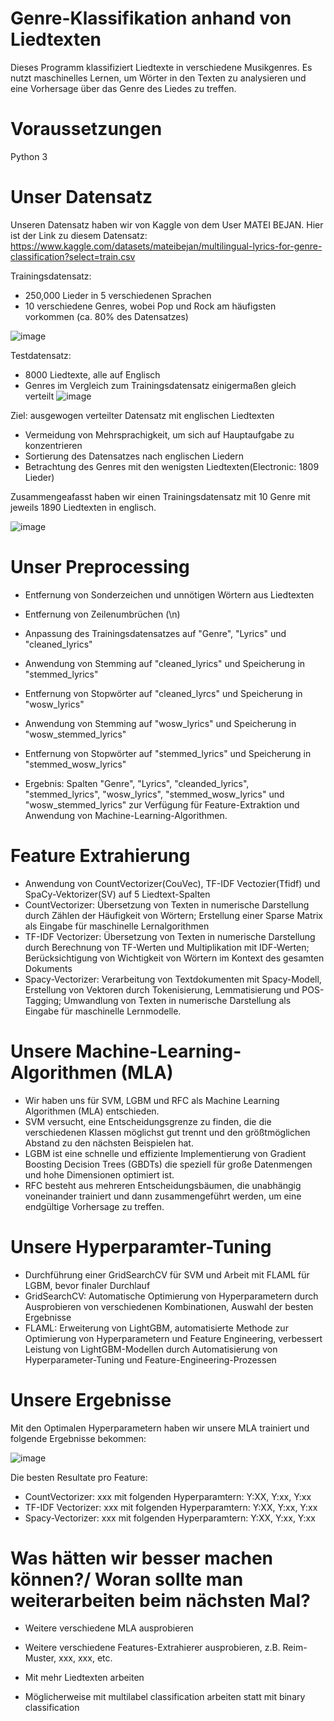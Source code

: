 # Genre-Klassifikation anhand von Liedtexten
Dieses Programm klassifiziert Liedtexte in verschiedene Musikgenres. Es nutzt maschinelles Lernen, um Wörter in den Texten zu analysieren und eine Vorhersage über das Genre des Liedes zu treffen.

# Voraussetzungen
Python 3

# Unser Datensatz
Unseren Datensatz haben wir von Kaggle von dem User MATEI BEJAN. Hier ist der Link zu diesem Datensatz: https://www.kaggle.com/datasets/mateibejan/multilingual-lyrics-for-genre-classification?select=train.csv

Trainingsdatensatz: 
- 250,000 Lieder in 5 verschiedenen Sprachen
- 10 verschiedene Genres, wobei Pop und Rock am häufigsten vorkommen (ca. 80% des Datensatzes)

![image](https://user-images.githubusercontent.com/122549143/212567403-57df8172-dd50-4821-8d95-27eed309e7eb.png)


Testdatensatz: 
- 8000 Liedtexte, alle auf Englisch
- Genres im Vergleich zum Trainingsdatensatz einigermaßen gleich verteilt
![image](https://user-images.githubusercontent.com/122549143/212567482-706c2818-e41c-4e2f-9893-12d2bc732bb5.png)

Ziel: ausgewogen verteilter Datensatz mit englischen Liedtexten
- Vermeidung von Mehrsprachigkeit, um sich auf Hauptaufgabe zu konzentrieren
- Sortierung des Datensatzes nach englischen Liedern
- Betrachtung des Genres mit den wenigsten Liedtexten(Electronic: 1809 Lieder)

Zusammengeafasst haben wir einen Trainingsdatensatz mit 10 Genre mit jeweils 1890 Liedtexten in englisch.

![image](https://user-images.githubusercontent.com/122549143/212699898-b840bf5c-03c8-4230-be11-f9efb4116226.png)


# Unser Preprocessing
- Entfernung von Sonderzeichen und unnötigen Wörtern aus Liedtexten
- Entfernung von Zeilenumbrüchen (\n)
- Anpassung des Trainingsdatensatzes auf "Genre", "Lyrics" und "cleaned_lyrics"

- Anwendung von Stemming auf "cleaned_lyrics" und Speicherung in "stemmed_lyrics"
- Entfernung von Stopwörter auf "cleaned_lyrcs"  und Speicherung in "wosw_lyrics"
- Anwendung von Stemming auf "wosw_lyrics" und Speicherung in "wosw_stemmed_lyrics"
- Entfernung von Stopwörter auf "stemmed_lyrics"  und Speicherung in "stemmed_wosw_lyrics"
- Ergebnis: Spalten "Genre", "Lyrics", "cleanded_lyrics", "stemmed_lyrics", "wosw_lyrics", "stemmed_wosw_lyrics" und "wosw_stemmed_lyrics" zur Verfügung für Feature-Extraktion und Anwendung von Machine-Learning-Algorithmen.

# Feature Extrahierung
- Anwendung von CountVectorizer(CouVec), TF-IDF Vectozier(Tfidf) und SpaCy-Vektorizer(SV) auf 5 Liedtext-Spalten
- CountVectorizer: Übersetzung von Texten in numerische Darstellung durch Zählen der Häufigkeit von Wörtern; Erstellung einer Sparse Matrix als Eingabe für maschinelle Lernalgorithmen
- TF-IDF Vectorizer: Übersetzung von Texten in numerische Darstellung durch Berechnung von TF-Werten und Multiplikation mit IDF-Werten; Berücksichtigung von Wichtigkeit von Wörtern im Kontext des gesamten Dokuments
- Spacy-Vectorizer: Verarbeitung von Textdokumenten mit Spacy-Modell, Erstellung von Vektoren durch Tokenisierung, Lemmatisierung und POS-Tagging; Umwandlung von Texten in numerische Darstellung als Eingabe für maschinelle Lernmodelle.

# Unsere Machine-Learning-Algorithmen (MLA)
- Wir haben uns für SVM, LGBM und RFC als Machine Learning Algorithmen (MLA) entschieden.
- SVM versucht, eine Entscheidungsgrenze zu finden, die die verschiedenen Klassen möglichst gut trennt und den größtmöglichen Abstand zu den nächsten Beispielen hat.
- LGBM ist eine schnelle und effiziente Implementierung von Gradient Boosting Decision Trees (GBDTs) die speziell für große Datenmengen und hohe Dimensionen optimiert ist.
- RFC besteht aus mehreren Entscheidungsbäumen, die unabhängig voneinander trainiert und dann zusammengeführt werden, um eine endgültige Vorhersage zu treffen.

# Unsere Hyperparamter-Tuning
- Durchführung einer GridSearchCV für SVM und Arbeit mit FLAML für LGBM, bevor finaler Durchlauf
- GridSearchCV: Automatische Optimierung von Hyperparametern durch Ausprobieren von verschiedenen Kombinationen, Auswahl der besten Ergebnisse
- FLAML: Erweiterung von LightGBM, automatisierte Methode zur Optimierung von Hyperparametern und Feature Engineering, verbessert Leistung von LightGBM-Modellen durch Automatisierung von Hyperparameter-Tuning und Feature-Engineering-Prozessen

# Unsere Ergebnisse
Mit den Optimalen Hyperparametern haben wir unsere MLA trainiert und folgende Ergebnisse bekommen:

![image](https://user-images.githubusercontent.com/122549143/212345700-96bd628a-3d1d-4f2a-90d0-1ff25a7228f2.png)

Die besten Resultate pro Feature:
- CountVectorizer:    xxx mit folgenden Hyperparamtern: Y:XX, Y:xx, Y:xx
- TF-IDF Vectorizer:  xxx mit folgenden Hyperparamtern: Y:XX, Y:xx, Y:xx
- Spacy-Vectorizer:   xxx mit folgenden Hyperparamtern: Y:XX, Y:xx, Y:xx

# Was hätten wir besser machen können?/ Woran sollte man weiterarbeiten beim nächsten Mal?
- Weitere verschiedene MLA ausprobieren

- Weitere verschiedene Features-Extrahierer ausprobieren, z.B. Reim-Muster, xxx, xxx, etc. 

- Mit mehr Liedtexten arbeiten

- Möglicherweise mit multilabel classification arbeiten statt mit binary classification

